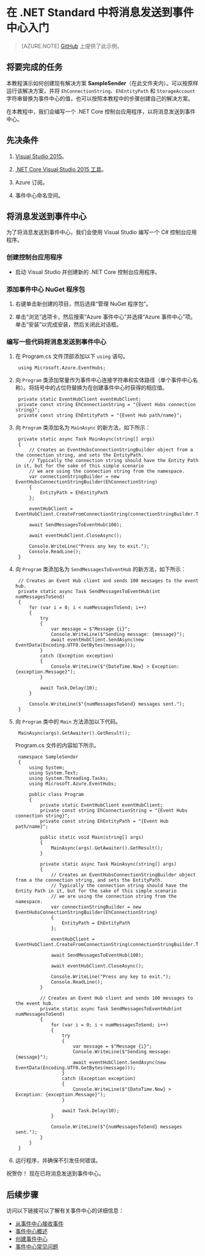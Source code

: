 <properties
    pageTitle="使用 .NET Standard 将事件发送到 Azure 事件中心 | Azure"
    description="在 .NET Standard 中将事件发送到事件中心入门"
    services="event-hubs"
    documentationcenter="na"
    author="jtaubensee"
    manager="timlt"
    editor="" />
<tags
    ms.assetid=""
    ms.service="event-hubs"
    ms.devlang="na"
    ms.topic="article"
    ms.tgt_pltfrm="na"
    ms.workload="na"
    ms.date="01/30/2017"
    wacn.date="03/24/2017"
    ms.author="jotaub" />  


# 在 .NET Standard 中将消息发送到事件中心入门

> [AZURE.NOTE]
[GitHub](https://github.com/Azure/azure-event-hubs/tree/master/samples/SampleSender) 上提供了此示例。

## 将要完成的任务

本教程演示如何创建现有解决方案 **SampleSender**（在此文件夹内）。可以按原样运行该解决方案，并将 `EhConnectionString`、`EhEntityPath` 和 `StorageAccount` 字符串替换为事件中心的值，也可以按照本教程中的步骤创建自己的解决方案。

在本教程中，我们会编写一个 .NET Core 控制台应用程序，以将消息发送到事件中心。

## 先决条件

1. [Visual Studio 2015](http://www.visualstudio.com)。

2. [.NET Core Visual Studio 2015 工具](http://www.microsoft.com/net/core)。

3. Azure 订阅。

4. 事件中心命名空间。

## 将消息发送到事件中心

为了将消息发送到事件中心，我们会使用 Visual Studio 编写一个 C# 控制台应用程序。

### 创建控制台应用程序

* 启动 Visual Studio 并创建新的 .NET Core 控制台应用程序。

### 添加事件中心 NuGet 程序包

1. 右键单击新创建的项目，然后选择“管理 NuGet 程序包”。

2. 单击“浏览”选项卡，然后搜索“Azure 事件中心”并选择“Azure 事件中心”项。单击“安装”以完成安装，然后关闭此对话框。

### 编写一些代码将消息发送到事件中心

1. 在 Program.cs 文件顶部添加以下 `using` 语句。

        using Microsoft.Azure.EventHubs;

2. 向 `Program` 类添加常量作为事件中心连接字符串和实体路径（单个事件中心名称）。将括号中的占位符替换为在创建事件中心时获得的相应值。

        private static EventHubClient eventHubClient;
        private const string EhConnectionString = "{Event Hubs connection string}";
        private const string EhEntityPath = "{Event Hub path/name}";

3. 向 `Program` 类添加名为 `MainAsync` 的新方法，如下所示：

        private static async Task MainAsync(string[] args)
        {
            // Creates an EventHubsConnectionStringBuilder object from a the connection string, and sets the EntityPath.
            // Typically the connection string should have the Entity Path in it, but for the sake of this simple scenario
            // we are using the connection string from the namespace.
            var connectionStringBuilder = new EventHubsConnectionStringBuilder(EhConnectionString)
            {
                EntityPath = EhEntityPath
            };

            eventHubClient = EventHubClient.CreateFromConnectionString(connectionStringBuilder.ToString());

            await SendMessagesToEventHub(100);

            await eventHubClient.CloseAsync();

            Console.WriteLine("Press any key to exit.");
            Console.ReadLine();
        }

4. 向 `Program` 类添加名为 `SendMessagesToEventHub` 的新方法，如下所示：

        // Creates an Event Hub client and sends 100 messages to the event hub.
        private static async Task SendMessagesToEventHub(int numMessagesToSend)
        {
            for (var i = 0; i < numMessagesToSend; i++)
            {
                try
                {
                    var message = $"Message {i}";
                    Console.WriteLine($"Sending message: {message}");
                    await eventHubClient.SendAsync(new EventData(Encoding.UTF8.GetBytes(message)));
                }
                catch (Exception exception)
                {
                    Console.WriteLine($"{DateTime.Now} > Exception: {exception.Message}");
                }

                await Task.Delay(10);
            }

            Console.WriteLine($"{numMessagesToSend} messages sent.");
        }

5. 向 `Program` 类中的 `Main` 方法添加以下代码。

        MainAsync(args).GetAwaiter().GetResult();

    Program.cs 文件的内容如下所示。

        namespace SampleSender
        {
            using System;
            using System.Text;
            using System.Threading.Tasks;
            using Microsoft.Azure.EventHubs;
    
            public class Program
            {
                private static EventHubClient eventHubClient;
                private const string EhConnectionString = "{Event Hubs connection string}";
                private const string EhEntityPath = "{Event Hub path/name}";
    
                public static void Main(string[] args)
                {
                    MainAsync(args).GetAwaiter().GetResult();
                }
    
                private static async Task MainAsync(string[] args)
                {
                    // Creates an EventHubsConnectionStringBuilder object from a the connection string, and sets the EntityPath.
                    // Typically the connection string should have the Entity Path in it, but for the sake of this simple scenario
                    // we are using the connection string from the namespace.
                    var connectionStringBuilder = new EventHubsConnectionStringBuilder(EhConnectionString)
                    {
                        EntityPath = EhEntityPath
                    };
    
                    eventHubClient = EventHubClient.CreateFromConnectionString(connectionStringBuilder.ToString());
    
                    await SendMessagesToEventHub(100);
    
                    await eventHubClient.CloseAsync();
    
                    Console.WriteLine("Press any key to exit.");
                    Console.ReadLine();
                }
    
                // Creates an Event Hub client and sends 100 messages to the event hub.
                private static async Task SendMessagesToEventHub(int numMessagesToSend)
                {
                    for (var i = 0; i < numMessagesToSend; i++)
                    {
                        try
                        {
                            var message = $"Message {i}";
                            Console.WriteLine($"Sending message: {message}");
                            await eventHubClient.SendAsync(new EventData(Encoding.UTF8.GetBytes(message)));
                        }
                        catch (Exception exception)
                        {
                            Console.WriteLine($"{DateTime.Now} > Exception: {exception.Message}");
                        }
    
                        await Task.Delay(10);
                    }
    
                    Console.WriteLine($"{numMessagesToSend} messages sent.");
                }
            }
        }

6. 运行程序，并确保不引发任何错误。
  
祝贺你！ 现在已将消息发送到事件中心。

## 后续步骤
访问以下链接可以了解有关事件中心的详细信息：

* [从事件中心接收事件](/documentation/articles/event-hubs-dotnet-standard-getstarted-receive-eph/)
* [事件中心概述](/documentation/articles/event-hubs-what-is-event-hubs/)
* [创建事件中心](/documentation/articles/event-hubs-create/)
* [事件中心常见问题](/documentation/articles/event-hubs-faq/)

<!---HONumber=Mooncake_0320_2017-->
<!--Update_Description:new article about how to send event to Azure event hubs with dotnet standard -->